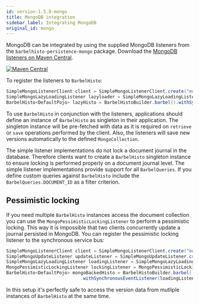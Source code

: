 ```yaml
---
id: version-1.5.8-mongo
title: MongoDB integration
sidebar_label: Integrating MongoDB
original_id: mongo
---
```


MongoDB can be integrated by using the supplied MongoDB listeners from the `barbelhisto-persistence-mongo` package. Download the [MongoDB listeners on Maven Central](https://search.maven.org/search?q=a:barbelhisto-persistence-mongo).
 
[![Maven Central](https://img.shields.io/maven-central/v/org.projectbarbel/barbelhisto-persistence-mongo.svg)](https://search.maven.org/search?q=a:barbelhisto-persistence-mongo)

To register the listeners to `BarbelHisto`:
 ```java
SimpleMongoListenerClient client = SimpleMongoListenerClient.create("mongodb://localhost:12345");
SimpleMongoLazyLoadingListener lazyloader = SimpleMongoLazyLoadingListener.create(client.getMongoClient(), "testDb", "testCol", DefaultPojo.class, BarbelHistoContext.getDefaultGson());
BarbelHisto<DefaultPojo> lazyHisto = BarbelHistoBuilder.barbel().withSynchronousEventListener(lazyloader).build();
 ```
To use `BarbelHisto` in conjunction with the listeners, applications should define an instance of `BarbelHisto` as singleton in their application. The singleton instance will be pre-fetched with data as it is required on `retrieve` or `save` operations performed by the client. Also, the listeners will save new versions automatically to the defined `MongoCollection`.

The simple listener implementations do not lock a document journal in the database. Therefore clients want to create a `BarbelHisto` singleton instance to ensure locking is performed properly on a document journal level. The simple listener implementations provide support for all `BarbelQueries`. If you define custom queries against `BarbelHisto` include the `BarbelQueries.DOCUMENT_ID` as a filter criterion.
## Pessimistic locking
If you need multiple `BarbelHisto` instances access the document collection you can use the `MongoPessimisticLockingListener` to perform a pessimistic locking. This way it is impossible that two clients concurrently update a journal persisted in MongoDB. You can register the pessimistic locking listener to the synchronous service bus:
```java
SimpleMongoListenerClient client = SimpleMongoListenerClient.create("mongodb://localhost:12345");
SimpleMongoUpdateListener updateListener = SimpleMongoUpdateListener.create(client.getMongoClient(), "testDb", "testCol", managedType, BarbelHistoContext.getDefaultGson());
SimpleMongoLazyLoadingListener loadingListener = SimpleMongoLazyLoadingListener.create(client.getMongoClient(), "testDb", "testCol", managedType, BarbelHistoContext.getDefaultGson());
MongoPessimisticLockingListener lockingListener = MongoPessimisticLockingListener.create(client.getMongoClient(), "lockDb", "docLocks");
BarbelHisto<DefaultPojo> mongoBackedHisto = BarbelHistoBuilder.barbel().withSynchronousEventListener(updateListener)
                            .withSynchronousEventListener(loadingListener).withSynchronousEventListener(lockingListener);
```
In this setup it's perfectly safe to access the version data from mutliple instances of `BarbelHisto` at the same time.